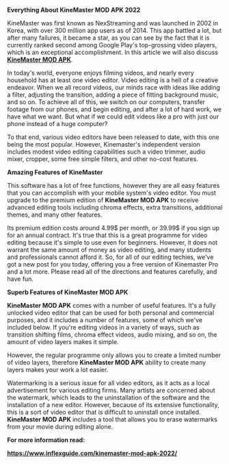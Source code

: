 <p><strong>Everything About KineMaster MOD APK 2022</strong></p>
<p>KineMaster was first known as NexStreaming and was launched in 2002 in Korea, with over 300 million app users as of 2014. This app battled a lot, but after many failures, it became a star, as you can see by the fact that it is currently ranked second among Google Play's top-grossing video players, which is an exceptional accomplishment. In this article we will also discuss <strong><a href="https://www.inflexguide.com/kinemaster-mod-apk-2022/">KineMaster MOD APK</a></strong>.</p>
<p>In today's world, everyone enjoys filming videos, and nearly every household has at least one video editor. Video editing is a hell of a creative endeavor. When we all record videos, our minds race with ideas like adding a filter, adjusting the transition, adding a piece of fitting background music, and so on. To achieve all of this, we switch on our computers, transfer footage from our phones, and begin editing, and after a lot of hard work, we have what we want. But what if we could edit videos like a pro with just our phone instead of a huge computer?</p>
<p>To that end, various video editors have been released to date, with this one being the most popular. However, Kinemaster's independent version includes modest video editing capabilities such a video trimmer, audio mixer, cropper, some free simple filters, and other no-cost features.</p>
<p><strong>Amazing Features of KineMaster</strong></p>
<p>This software has a lot of free functions, however they are all easy features that you can accomplish with your mobile system's video editor. You must upgrade to the premium edition of <strong>KineMaster MOD APK</strong> to receive advanced editing tools including chroma effects, extra transitions, additional themes, and many other features.</p>
<p>Its premium edition costs around 4.99$ per month, or 39.99$ if you sign up for an annual contract. It's true that this is a great programme for video editing because it's simple to use even for beginners. However, it does not warrant the same amount of money as video editing, and many students and professionals cannot afford it. So, for all of our editing techies, we've got a new post for you today, offering you a free version of Kinemaster Pro and a lot more. Please read all of the directions and features carefully, and have fun.</p>
<p><strong>Superb Features of KineMaster MOD APK</strong></p>
<p><strong>KineMaster MOD APK</strong> comes with a number of useful features. It's a fully unlocked video editor that can be used for both personal and commercial purposes, and it includes a number of features, some of which we've included below. If you're editing videos in a variety of ways, such as transition shifting films, chroma effect videos, audio mixing, and so on, the amount of video layers makes it simple.</p>
<p>However, the regular programme only allows you to create a limited number of video layers, therefore <strong>KineMaster MOD APK</strong> ability to create many layers makes your work a lot easier.</p>
<p>Watermarking is a serious issue for all video editors, as it acts as a local advertisement for various editing firms. Many artists are concerned about the watermark, which leads to the uninstallation of the software and the installation of a new editor. However, because of its extensive functionality, this is a sort of video editor that is difficult to uninstall once installed. <strong>KineMaster MOD APK</strong> includes a tool that allows you to erase watermarks from your movie during editing alone.</p>
<p><strong>For more information read:</strong></p>
<p><strong><a href="https://www.inflexguide.com/kinemaster-mod-apk-2022/">https://www.inflexguide.com/kinemaster-mod-apk-2022/</a></strong></p>

